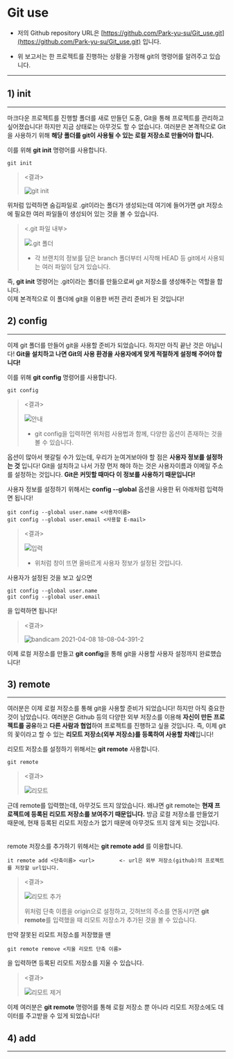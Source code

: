 # **Git use**

- 저의 Github repository URL은 [https://github.com/Park-yu-su/Git_use.git](https://github.com/Park-yu-su/Git_use.git) 입니다.

- 위 보고서는 한 프로젝트를 진행하는 상황을 가정해 git의 명령어를 알려주고 있습니다.
---

## 1) init

---

마크다운 프로젝트를 진행할 폴더를 새로 만들던 도중, Git을 통해 프로젝트를 관리하고 싶어졌습니다! 하지만 지금 상태로는 아무것도 할 수 없습니다. 
여러분은 본격적으로 Git을 사용하기 위해 **해당 폴더를 git이 사용될 수 있는 로컬 저장소로 만들어야 합니다.**  

이를 위해 **git init** 명령어를 사용합니다.

```
git init
```

> <결과>
>
>![git init](https://user-images.githubusercontent.com/57581969/114034203-f1056880-98b8-11eb-83d6-7555744bf4db.jpg)


위처럼 입력하면 숨김파일로 .git이라는 폴더가 생성되는데 여기에 들어가면 git 저장소에 필요한 여러 파일들이 생성되어 있는 것을 볼 수 있습니다.

> <.git 파일 내부>
>
> ![.git 폴더](https://user-images.githubusercontent.com/57581969/114034204-f19dff00-98b8-11eb-9b66-660ebd077323.jpg)
>
> - 각 브랜치의 정보를 담은 branch 폴더부터 시작해 HEAD 등 git에서 사용되는 여러 파일이 담겨 있습니다.

즉, **git init** 명령어는 .git이라는 폴더를 만듦으로써 git 저장소를 생성해주는 역할을 합니다.  
이제 본격적으로 이 폴더에 git을 이용한 버전 관리 준비가 된 것입니다!

## 2) config

---

이제 git 폴더를 만들어 git을 사용할 준비가 되었습니다. 하지만 아직 끝난 것은 아닙니다! **Git을 설치하고 나면 Git의 사용 환경을 사용자에게 맞게 적절하게 설정해 주어야 합니다!**

이를 위해 **git config** 명령어를 사용합니다.

```
git config
```
 
> <결과>
> 
> ![안내](https://user-images.githubusercontent.com/57581969/114034206-f19dff00-98b8-11eb-9fb6-84393a058aec.jpg)
> 
> - git config을 입력하면 위처럼 사용법과 함께, 다양한 옵션이 존재하는 것을 볼 수 있습니다.
> 

옵션이 많아서 헷갈릴 수가 있는데, 우리가 눈여겨보아야 할 점은 **사용자 정보를 설정하는 것** 입니다! Git을 설치하고 나서 가장 먼저 해야 하는 것은 사용자이름과 이메일 주소를 설정하는 것입니다. **Git은 커밋할 때마다 이 정보를 사용하기 때문입니다!**

사용자 정보를 설정하기 위해서는 **config --global** 옵션을 사용한 뒤 아래처럼 입력하면 됩니다!

```
git config --global user.name <사용자이름>  
git config --global user.email <사용할 E-mail>  
```

> <결과>
> 
> ![입력](https://user-images.githubusercontent.com/57581969/114121520-745ea280-9929-11eb-8bfa-f46e919c8166.jpg)
>
> - 위처럼 창이 뜨면 올바르게 사용자 정보가 설정된 것입니다.
> 

사용자가 설정된 것을 보고 싶으면  
```
git config --global user.name
git config --global user.email
```
을 입력하면 됩니다!

> <결과>
> 
> ![bandicam 2021-04-08 18-08-04-391-2](https://user-images.githubusercontent.com/57581969/114121524-758fcf80-9929-11eb-9086-b7f9874def0c.jpg)
> 

이제 로컬 저장소를 만들고 **git config**을 통해 git을 사용할 사용자 설정까지 완료헀습니다!

## 3) remote

---

여러분은 이제 로컬 저장소를 통해 git을 사용할 준비가 되었습니다! 하지만 아직 중요한 것이 남았습니다. 여러분은 Github 등의 다양한 외부 저장소를 이용해 **자신이 만든 프로젝트를 공유**하고 **다른 사람과 협업**하여 프로젝트를 진행하고 싶을 것입니다. 
즉, 이제 git의 꽃이라고 할 수 있는 **리모트 저장소(외부 저장소)를 등록하여 사용할 차례**입니다!

리모트 저장소를 설정하기 위해서는 **git remote** 사용합니다.

```
git remote
```

> <결과>
> 
> ![리모트](https://user-images.githubusercontent.com/57581969/114122419-2cd91600-992b-11eb-84f8-c59760fb5bed.jpg)
>

근데 remote를 입력했는데, 아무것도 뜨지 않았습니다. 
왜냐면 git remote는 **현재 프로젝트에 등록된 리모트 저장소를 보여주기 때문입니다.** 방금 로컬 저장소를 만들었기 때문에, 현재 등록된 리모트 저장소가 없기 때문에 아무것도 뜨지 않게 되는 것입니다.

　  
remote 저장소를 추가하기 위해서는 **git remote add** 를 이용합니다.

```
it remote add <단축이름> <url>        <- url은 외부 저장소(github)의 프로젝트를 저장할 url입니다.
```

> <결과>
> 
> ![리모트 추가](https://user-images.githubusercontent.com/57581969/114122708-d3bdb200-992b-11eb-9e02-b9dad3053515.jpg)
> 
> 위처럼 단축 이름을 origin으로 설정하고, 깃허브의 주소를 연동시키면 **git remote**를 입력했을 때 리모트 저장소가 추가된 것을 볼 수 있습니다.

만약 잘못된 리모트 저장소를 저장했을 땐  
```
git remote remove <지울 리모트 단축 이름>
```
을 입력하면 등록된 리모트 저장소를 지울 수 있습니다.

> <결과>
> 
> ![리모트 제거](https://user-images.githubusercontent.com/57581969/114123049-7fff9880-992c-11eb-928c-8cfed205f146.jpg)
> 

이제 여러분은 **git remote** 명령어를 통해 로컬 저장소 뿐 아니라 리모트 저장소에도 데이터를 주고받을 수 있게 되었습니다!

## 4) add

---

